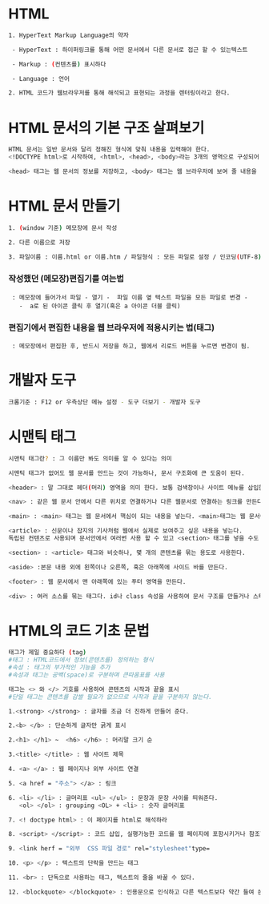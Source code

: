 # HTML

```bash
1. HyperText Markup Language의 약자

 - HyperText : 하이퍼링크를 통해 어떤 문서에서 다른 문서로 접근 할 수 있는텍스트

 - Markup : (컨텐츠를) 표시하다

 - Language : 언어

2. HTML 코드가 웹브라우저를 통해 해석되고 표현되는 과정을 렌터링이라고 한다.
```

# HTML 문서의 기본 구조 살펴보기

```bash
HTML 문서는 일반 문서와 달리 정해진 형식에 맞춰 내용을 입력해야 한다.
<!DOCTYPE html>로 시작하여, <html>, <head>, <body>라는 3개의 영역으로 구성되어 있다.

<head> 태그는 웹 문서의 정보를 저장하고, <body> 태그는 웹 브라우저에 보여 줄 내용을 저장한다.
```

# HTML 문서 만들기

```bash
1. (window 기준) 메모장에 문서 작성

2. 다른 이름으로 저장

3. 파일이름 : 이름.html or 이름.htm / 파일형식 : 모든 파일로 설정 / 인코딩(UTF-8)
```

### 작성했던 (메모장)편집기를 여는법

     : 메모장에 들어가서 파일 - 열기 -  파일 이름 옆 텍스트 파일을 모든 파일로 변경 -
       -  a로 된 아이콘 클릭 후 열기(혹은 a 아이콘 더블 클릭)

### 편집기에서 편집한 내용을 웹 브라우저에 적용시키는 법(태그)

     : 메모장에서 편집한 후, 반드시 저장을 하고, 웹에서 리로드 버튼을 누르면 변경이 됨.

# 개발자 도구

```bash
크롬기준 : F12 or 우측상단 메뉴 설정 - 도구 더보기 - 개발자 도구
```

# 시맨틱 태그

```bash
시맨틱 태그란? : 그 이름만 봐도 의미를 알 수 있다는 의미

시맨틱 태그가 없어도 웹 문서를 만드는 것이 가능하나, 문서 구조화에 큰 도움이 된다.

<header> : 말 그대로 헤더(머리) 영역을 의미 한다. 보통 검색창이나 사이트 메뉴를 삽입한다.

<nav> : 같은 웹 문서 안에서 다른 위치로 연결하거나 다른 웹문서로 연결하는 링크를 만든다. # like <네비게이터> <nav> 태그는 웹 문서의 위치에 영향을 받지 않는다

<main> : <main> 태그는 웹 문서에서 핵심이 되는 내용을 넣는다. <main>태그는 웹 문서에서 한 번만 사용할 수 있다.

<article> : 신문이나 잡지의 기사처럼 웹에서 실제로 보여주고 싶은 내용을 넣는다.
독립된 컨텐츠로 사용되며 문서안에서 여러번 사용 할 수 있고 <section> 태그를 넣을 수도 있다.

<section> : <article> 태그와 비슷하나, 몇 개의 콘텐츠를 묶는 용도로 사용한다.

<aside> :본문 내용 외에 왼쪽이나 오른쪽, 혹은 아래쪽에 사이드 바를 만든다.

<footer> : 웹 문서에서 맨 아래쪽에 있는 푸터 영역을 만든다.

<div> : 여러 소스를 묶는 태그다. id나 class 속성을 사용하여 문서 구조를 만들거나 스타일을 적용 할 때 사용한다.
```

# HTML의 코드 기초 문법

```bash
태그가 제일 중요하다 (tag)
#태그 : HTML코드에서 정보(콘텐츠를) 정의하는 형식
#속성 : 태그의 부가적인 기능을 추가
#속성과 태그는 공백(space)로 구분하며 큰따옴표를 사용

태그는 <> 와 </> 기호를 사용하여 콘텐츠의 시작과 끝을 표시
#단일 태그는 콘텐츠를 감쌀 필요가 없으므로 시작과 끝을 구분하지 않는다.

1.<strong> </strong> : 글자를 조금 더 진하게 만들어 준다.

2.<b> </b> : 단순하게 글자만 굵게 표시

2.<h1> </h1> ~  <h6> </h6> : 머리말 크기 순

3.<title> </title> : 웹 사이트 제목

4. <a> </a> : 웹 페이지나 외부 사이트 연결

5. <a href = "주소"> </a> : 링크

6. <li> </li> : 글머리표 <ul> </ul> : 문장과 문장 사이를 띄워준다.
   <ol> </ol> : grouping <OL> + <li> : 숫자 글머리표

7. <! doctype html> : 이 페이지를 html로 해석하라

8. <script> </script> : 코드 삽입, 실행가능한 코드를 웹 페이지에 포함시키거나 참조한다. (보통 javascript 코드를 넣음)

9. <link herf = "외부  CSS 파일 경로" rel="stylesheet"type=

10. <p> </p> : 텍스트의 단락을 만드는 태그

11. <br> : 단독으로 사용하는 태그, 텍스트의 줄을 바꿀 수 있다.

12. <blockquote> </blockquote> : 인용문으로 인식하고 다른 텍스트보다 약간 들여 쓴다.

```
